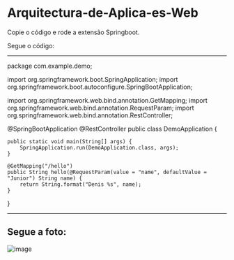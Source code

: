 # Arquitectura-de-Aplica-es-Web

Copie o código e rode a extensão Springboot.

Segue o código:
____________________________________________________________________________________________________________________________________________________

package com.example.demo;

import org.springframework.boot.SpringApplication;
import org.springframework.boot.autoconfigure.SpringBootApplication;

import org.springframework.web.bind.annotation.GetMapping;
import org.springframework.web.bind.annotation.RequestParam;
import org.springframework.web.bind.annotation.RestController;

@SpringBootApplication
@RestController
public class DemoApplication {

	public static void main(String[] args) {
		SpringApplication.run(DemoApplication.class, args);
	}

	@GetMapping("/hello")
	public String hello(@RequestParam(value = "name", defaultValue = "Junior") String name) {
		return String.format("Denis %s", name);
	}

}

_____________________________________________________________________________________________________________________________________________________
Segue a foto:
-----------------------------------------------------------------------------------------------------------------------------------------------------
![image](https://github.com/user-attachments/assets/f229f182-fe30-4ef3-96bc-4edc1992b2b1)




